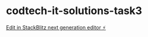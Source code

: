 # codtech-it-solutions-task3

[Edit in StackBlitz next generation editor ⚡️](https://stackblitz.com/~/github.com/YashJaingit0074/codtech-it-solutions-task3)